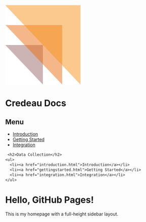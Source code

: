 <link rel="stylesheet" href="assets/css/style.css" />

<div class="header">
  <img src="assets/images/credeaulogo.png" alt="Credeau Logo" class="logo" />
  <h1 class="title">Credeau Docs</h1>
</div>

<div class="layout">
  <div class="sidebar">
    <h2>Menu</h2>
    <ul>
      <li><a href="introduction.html">Introduction</a></li>
      <li><a href="gettingstarted.html">Getting Started</a></li>
      <li><a href="integration.html">Integration</a></li>
    </ul>

     <h2>Data Collection</h2>
    <ul>
      <li><a href="introduction.html">Introduction</a></li>
      <li><a href="gettingstarted.html">Getting Started</a></li>
      <li><a href="integration.html">Integration</a></li>
    </ul>
    
  </div>

  <div class="content">
    <h1>Hello, GitHub Pages!</h1>
    <p>This is my homepage with a full-height sidebar layout.</p>
  </div>
</div>
